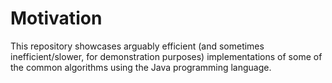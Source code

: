 
Motivation
==


This repository showcases arguably efficient (and sometimes inefficient/slower, for demonstration purposes) implementations of some of the common algorithms using the Java programming language.